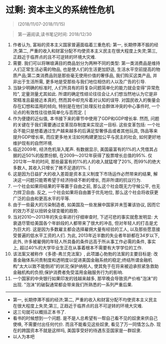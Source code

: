 # 过剩: 资本主义的系统性危机


> (2018/11/07-2018/11/15)

> 第一遍阅读,读书笔记时间: 2018/12/30


1. 作者认为, 富裕的资本主义国家普遍面临着三重危机: 第一, 长期停滞不振的经济;第二, 严重的收入和财富分配不均使资本主义民主在很大程度上失灵;第三, 正趋近于临界点的且不可逆转的环境大灾难. 
2. 需要. 我们可以将琳琅满目的商品划分为两种不同的类型: 第一类消费品是维持人们正常生活必需的物品, 也是使人们的生活更加舒适, 生活水平空前提高的物质产品;第二类消费品则是那些毫无使用价值的奢侈品, 我们购买这类产品, 并非出于生活所需, 更多地是受那些与我们地位相仿的人以及广告的引导. 
4. 当缺少明确的标准时, 人们所具有的将复杂问题简单化的能力就会变得"异常危险", 定量测量尤其如此. 所谓的确定性结论往往会让人们想当然地认为它是非常精准且最接近本真的, 然而其中却充斥着对认知的误导. 对国民收入的衡量会存在幻想和滥用的倾向, 特别是在他们处理反社会群体冲突的中心事件时, 一个论点的有效性往往依简单化与否而定. [
5. 作为便捷的近似值, 本书接下来的章节中使用了GDP和GDP增长率. 然而, 问题的关键在于我们需要通过变革现存制度来实现这一目标. 这些变革包括: 一个社会不能只是想着通过生产越来越多的后满足型奢侈品或者其他玩具, 饰品等来提升GDP增长率, 而应更多地关注如何构建更加公平与民主的社会, 如何更好地维护现有的自然环境. 
7. 临近2009年, 经济危机渐入尾声. 有数据显示, 美国最富有的1%的人凭借其占据的近50%的股票份额, 在2009～2012年获得了股票增长总值的95%. 仅2012年一年的时间, 那些最富有的1%的人的收入就猛增了20%, 而99%的绝大多数人, 其收入只增长了微不足道的1%. [
8. 这是因为日益扩大的收入差距是资本主义制度下市场运作必然带来的结果, 解决这一问题只能寄希望于经济持续不断的增长, 而非所谓的抗议行为. 
9. 一个社会如果将结果的平等置于自由之前, 那么这个社会既无力守候公平, 也无力捍卫自由. 反之, 一个社会如果将自由置于优先地位, 那么这个社会将收获更广泛的自由和更高水平的平等. 
10. 由于一些最大的污染制造者, 如美国及一些发展中国家并未签署该协议, 因而它的效力不足以扭转全球变暖的趋势. 
11. 当对2010～2013年的失业率进行仔细审查时, 下述可悲的事实就愈发明显: 大衰退尽管给美国各个年龄段的人都带来了很大的冲击, 但对年轻人的打击是尤为巨大的. 这是因为多数雇主都会选择雇佣大量有经验的工人, 以及那些愿意接受普遍的低水平工资的人们. 为此, 2013年近半数的失业者年龄都在34岁以下, 此外, 许多被雇佣的年轻人所具备的条件远高于所从事工作必需的条件, 事实上, 超过40%的大学毕业生正在从事着根本不需要有大学学位的工作. 
12. 该法案又被称作《多德-弗兰克法案》, 此项雄心勃勃的法案的主要目标是: 改善金融体系问责制度和透明度以促进美国金融系统的稳定;终结所谓金融机构"太大以致不能倒闭"的状况;保护纳税人, 使其免于在将来被迫承担紧急救助金融机构的负担;保护消费者免受滥用金融服务行为的影响. 
13. 一个国家的中央银行如果印发的钱越来越多, 那早晚会导致资产价格"泡沫"的出现. "泡沫"的破裂通常都会带来我们所熟悉的一系列严重后果. 

---------

* 第一, 长期停滞不振的经济;第二, 严重的收入和财富分配不均使资本主义民主在很大程度上失灵;第三, 正趋近于临界点的且不可逆转的环境大灾难. 
* 这三句就可以概括正本书了.
* 看书的时候想到一个问题. 是不是人总希望有一帮自己看不见的奴隶来供自己使唤, 不需要付出任何代价. 而且不能看见这些奴隶, 看见了万一同情怎么办. 现在的跨国资本不就是这样吗, 美国享受好的待遇东亚国家是一群奴隶.
* 以人为本吧
